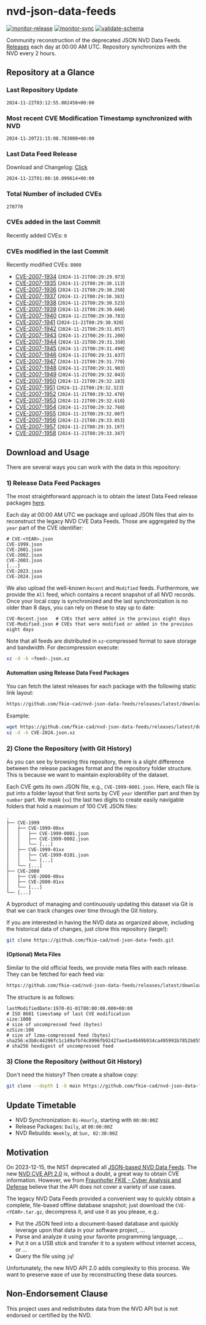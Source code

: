 # nvd-json-data-feeds

[![monitor-release](https://github.com/fkie-cad/nvd-json-data-feeds/actions/workflows/monitor_release.yml/badge.svg)](https://github.com/fkie-cad/nvd-json-data-feeds/actions/workflows/monitor_release.yml)
[![monitor-sync](https://github.com/fkie-cad/nvd-json-data-feeds/actions/workflows/monitor_sync.yml/badge.svg)](https://github.com/fkie-cad/nvd-json-data-feeds/actions/workflows/monitor_sync.yml)
[![validate-schema](https://github.com/fkie-cad/nvd-json-data-feeds/actions/workflows/validate_schema.yml/badge.svg)](https://github.com/fkie-cad/nvd-json-data-feeds/actions/workflows/validate_schema.yml)

Community reconstruction of the deprecated JSON NVD Data Feeds.
[Releases](https://github.com/fkie-cad/nvd-json-data-feeds/releases/latest) each day at 00:00 AM UTC.
Repository synchronizes with the NVD every 2 hours.

## Repository at a Glance

### Last Repository Update

```plain
2024-11-22T03:12:55.002450+00:00
```

### Most recent CVE Modification Timestamp synchronized with NVD

```plain
2024-11-20T21:15:08.783000+00:00
```

### Last Data Feed Release

Download and Changelog: [Click](https://github.com/fkie-cad/nvd-json-data-feeds/releases/latest)

```plain
2024-11-22T01:00:10.099614+00:00
```

### Total Number of included CVEs

```plain
270770
```

### CVEs added in the last Commit

Recently added CVEs: `0`



### CVEs modified in the last Commit

Recently modified CVEs: `8000`

- [CVE-2007-1934](CVE-2007/CVE-2007-19xx/CVE-2007-1934.json) (`2024-11-21T00:29:29.973`)
- [CVE-2007-1935](CVE-2007/CVE-2007-19xx/CVE-2007-1935.json) (`2024-11-21T00:29:30.113`)
- [CVE-2007-1936](CVE-2007/CVE-2007-19xx/CVE-2007-1936.json) (`2024-11-21T00:29:30.250`)
- [CVE-2007-1937](CVE-2007/CVE-2007-19xx/CVE-2007-1937.json) (`2024-11-21T00:29:30.383`)
- [CVE-2007-1938](CVE-2007/CVE-2007-19xx/CVE-2007-1938.json) (`2024-11-21T00:29:30.523`)
- [CVE-2007-1939](CVE-2007/CVE-2007-19xx/CVE-2007-1939.json) (`2024-11-21T00:29:30.660`)
- [CVE-2007-1940](CVE-2007/CVE-2007-19xx/CVE-2007-1940.json) (`2024-11-21T00:29:30.783`)
- [CVE-2007-1941](CVE-2007/CVE-2007-19xx/CVE-2007-1941.json) (`2024-11-21T00:29:30.920`)
- [CVE-2007-1942](CVE-2007/CVE-2007-19xx/CVE-2007-1942.json) (`2024-11-21T00:29:31.057`)
- [CVE-2007-1943](CVE-2007/CVE-2007-19xx/CVE-2007-1943.json) (`2024-11-21T00:29:31.200`)
- [CVE-2007-1944](CVE-2007/CVE-2007-19xx/CVE-2007-1944.json) (`2024-11-21T00:29:31.350`)
- [CVE-2007-1945](CVE-2007/CVE-2007-19xx/CVE-2007-1945.json) (`2024-11-21T00:29:31.490`)
- [CVE-2007-1946](CVE-2007/CVE-2007-19xx/CVE-2007-1946.json) (`2024-11-21T00:29:31.637`)
- [CVE-2007-1947](CVE-2007/CVE-2007-19xx/CVE-2007-1947.json) (`2024-11-21T00:29:31.770`)
- [CVE-2007-1948](CVE-2007/CVE-2007-19xx/CVE-2007-1948.json) (`2024-11-21T00:29:31.903`)
- [CVE-2007-1949](CVE-2007/CVE-2007-19xx/CVE-2007-1949.json) (`2024-11-21T00:29:32.043`)
- [CVE-2007-1950](CVE-2007/CVE-2007-19xx/CVE-2007-1950.json) (`2024-11-21T00:29:32.183`)
- [CVE-2007-1951](CVE-2007/CVE-2007-19xx/CVE-2007-1951.json) (`2024-11-21T00:29:32.323`)
- [CVE-2007-1952](CVE-2007/CVE-2007-19xx/CVE-2007-1952.json) (`2024-11-21T00:29:32.470`)
- [CVE-2007-1953](CVE-2007/CVE-2007-19xx/CVE-2007-1953.json) (`2024-11-21T00:29:32.610`)
- [CVE-2007-1954](CVE-2007/CVE-2007-19xx/CVE-2007-1954.json) (`2024-11-21T00:29:32.760`)
- [CVE-2007-1955](CVE-2007/CVE-2007-19xx/CVE-2007-1955.json) (`2024-11-21T00:29:32.907`)
- [CVE-2007-1956](CVE-2007/CVE-2007-19xx/CVE-2007-1956.json) (`2024-11-21T00:29:33.053`)
- [CVE-2007-1957](CVE-2007/CVE-2007-19xx/CVE-2007-1957.json) (`2024-11-21T00:29:33.197`)
- [CVE-2007-1958](CVE-2007/CVE-2007-19xx/CVE-2007-1958.json) (`2024-11-21T00:29:33.347`)


## Download and Usage

There are several ways you can work with the data in this repository:

### 1) Release Data Feed Packages

The most straightforward approach is to obtain the latest Data Feed release packages [here](https://github.com/fkie-cad/nvd-json-data-feeds/releases/latest).

Each day at 00:00 AM UTC we package and upload JSON files that aim to reconstruct the legacy NVD CVE Data Feeds.
Those are aggregated by the `year` part of the CVE identifier:

```
# CVE-<YEAR>.json
CVE-1999.json
CVE-2001.json
CVE-2002.json
CVE-2003.json
[...]
CVE-2023.json
CVE-2024.json
```

We also upload the well-known `Recent` and `Modified` feeds.
Furthermore, we provide the `All` feed, which contains a recent snapshot of all NVD records.
Once your local copy is synchronized and the last synchronization is no older than 8 days, you can rely on these to stay up to date:

```plain
CVE-Recent.json   # CVEs that were added in the previous eight days
CVE-Modified.json # CVEs that were modified or added in the previous eight days
```

Note that all feeds are distributed in `xz`-compressed format to save storage and bandwidth.
For decompression execute:

```sh
xz -d -k <feed>.json.xz
```

#### Automation using Release Data Feed Packages

You can fetch the latest releases for each package with the following static link layout:

```sh
https://github.com/fkie-cad/nvd-json-data-feeds/releases/latest/download/CVE-<YEAR>.json.xz
```

Example:

```sh
wget https://github.com/fkie-cad/nvd-json-data-feeds/releases/latest/download/CVE-2024.json.xz
xz -d -k CVE-2024.json.xz
```

### 2) Clone the Repository (with Git History)

As you can see by browsing this repository, there is a slight difference between the release packages format and the repository folder structure.
This is because we want to maintain explorability of the dataset.

Each CVE gets its own JSON file, e.g., `CVE-1999-0001.json`.
Here, each file is put into a folder layout that first sorts by CVE `year` identifier part and then by `number` part.
We mask (`xx`) the last two digits to create easily navigable folders that hold a maximum of 100 CVE JSON files:

```plain
.
├── CVE-1999
│   ├── CVE-1999-00xx
│   │   ├── CVE-1999-0001.json
│   │   ├── CVE-1999-0002.json
│   │   └── [...]
│   ├── CVE-1999-01xx
│   │   ├── CVE-1999-0101.json
│   │   └── [...]
│   └── [...]
├── CVE-2000
│   ├── CVE-2000-00xx
│   ├── CVE-2000-01xx
│   └── [...]
└── [...]
```

A byproduct of managing and continuously updating this dataset via Git is that we can track changes over time through the Git history.

If you are interested in having the NVD data as organized above, including the historical data of changes, just clone this repository (large!):

```sh
git clone https://github.com/fkie-cad/nvd-json-data-feeds.git
```

#### (Optional) Meta Files

Similar to the old official feeds, we provide meta files with each release. They can be fetched for each feed via:

```sh
https://github.com/fkie-cad/nvd-json-data-feeds/releases/latest/download/CVE-<YEAR>.meta
```

The structure is as follows:

```plain
lastModifiedDate:1970-01-01T00:00:00.000+00:00                          # ISO 8601 timestamp of last CVE modification
size:1000                                                               # size of uncompressed feed (bytes)
xzSize:100                                                              # size of lzma-compressed feed (bytes)
sha256:e3b0c44298fc1c149afbf4c8996fb92427ae41e4649b934ca495991b7852b855 # sha256 hexdigest of uncompressed feed
```

### 3) Clone the Repository (without Git History)

Don't need the history? Then create a shallow copy:

```sh
git clone --depth 1 -b main https://github.com/fkie-cad/nvd-json-data-feeds.git
```


## Update Timetable

* NVD Synchronization: `Bi-Hourly`, starting with `00:00:00Z`
* Release Packages: `Daily`, at `00:00:00Z`
* NVD Rebuilds: `Weekly`, at `Sun, 02:30:00Z`


## Motivation

On 2023-12-15, the NIST deprecated all [JSON-based NVD Data Feeds](https://nvd.nist.gov/vuln/data-feeds#divRetirementBanner-1).
The new [NVD CVE API 2.0](https://nvd.nist.gov/developers/vulnerabilities) is, without a doubt, a great way to obtain CVE information.
However, we from [Fraunhofer FKIE - Cyber Analysis and Defense](https://www.fkie.fraunhofer.de/en/departments/cad.html) believe that the API does not cover a variety of use cases.

The legacy NVD Data Feeds provided a convenient way to quickly obtain a complete, file-based offline database snapshot; just download the `CVE-<YEAR>.tar.gz`, decompress it, and use it as you please, e.g.:

- Put the JSON feed into a document-based database and quickly leverage upon that data in your software project, ...
- Parse and analyze it using your favorite programming language, ...
- Put it on a USB stick and transfer it to a system without internet access, or ...
- Query the file using `jq`!

Unfortunately, the new NVD API 2.0 adds complexity to this process.
We want to preserve ease of use by reconstructing these data sources.

## Non-Endorsement Clause

This project uses and redistributes data from the NVD API but is not endorsed or certified by the NVD.
